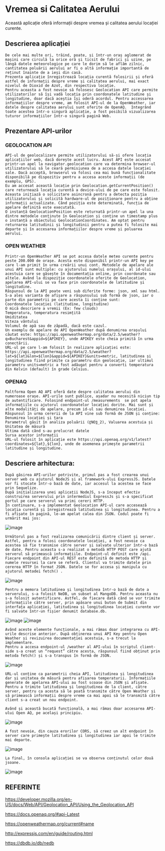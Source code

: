 # Vremea si Calitatea Aerului

Această aplicație oferă informații despre  vremea și calitatea aerului locației curente.

## Descrierea aplicației

	De cele mai multe ori, trăind, poate, și într-un oraș aglomerat de mașini care circulă la orice oră și ticsit de fabrici și uzine, pe lângă datele meteorologice pe care le dorim să le aflăm zilnic, cantitatea poluării aerului ar fi o altă informație importantă de reținut înainte de a ieși din casă.
	Prezenta aplicație înregistrează locația curentă folosirii și oferă astfel de informații despre vreme și calitatea aerului, mai exact nivelul de Dioxid de Azot, din respectiva locație. 
	Pentru aceasta a fost nevoie să folosesc Geolocation API care permite utilizatorilor să își vadă locația prin coordonatele latitudine și longitudine, doar dacă aceștia își oderă acordul. Pentru accessarea informațiilor despre vreme, am folosit API-ul de la OpenWeather, iar datele despre calitatea aerului sunt oferite de OpenAQ.  Integrând toate acestea într-o singură aplicație, a fost posibilă vizualizarea tuturor informațiilor într-o singură pagină Web.


## Prezentare API-urilor
### GEOLOCATION API
	API-ul de geolocalizare permite utilizatorului să-și ofere locația aplicațiilor web, dacă dorește acest lucru. Acest API este accesat printr-un apel la navigator.geolocation care va determina browser-ul utilizatorului să le ceară permisiunea de a accesa datele locației sale. Dacă acceptă, browserul va folosi cea mai bună funcționalitate disponibilă pe dispozitiv pentru a accesa aceste informații (de exemplu, GPS).
	Eu am accesat această locație prin Geolocation.getCurrentPosition() care returnează locația curentă a device-ului de pe care este folosit. Aceasta inițiază o solicitare asincronă pentru a detecta poziția utilizatorului și solicită hardware-ul de poziționare pentru a obține informații actualizate. Când poziția este determinată, funcția de apelare definită este executată.
	O instanță GeolocationPosition este returnată printr-un apel la una dintre metodele conținute în Geolocation și conține un timestamp plus o instanță a obiectului GeolocationCoordinates. Am optat pentru returnarea latitudinii și longitudinii pentru a putea fi folosite mai departe și în accesarea informațiilor despre vreme și poluarea aerului.
### OPEN WEATHER
	Printr-un OpenWeather API se pot accesa datele meteo curente pentru peste 200.000 de orașe. Acesta este disponibil printr-un API key pe care l-am primit în urma creării unui cont. Metodele de apelare ale unui API sunt multiple: cu ajutorului numelui orașului, al id-ului acestuia care se găsește în documentația online, prin coordonate sau altele. Având la dispoziție coordonatele oferite de Geolocation, apelarea API-ului se va face prin coordonatele de latitudine și longitudine.
	Răspunsul de la API poate veni sub diferite forme: json, xml sau html. S-a ales varianta de afișare a răspunsului sub formă de json, iar o parte din parametrii pe care acesta îi conține sunt:
	Coordonatele locației (latitudine, longitudine)
	O mică descriere a vremii (Ex: few clouds)
	Temperatura, temperatura resimțită
	Umiditatea
	Viteza vântului 
	Volumul de apă sau de zăpadă, dacă este cazul.
	Un exemplu de apelare de API OpenWeather după denumirea orașului căutat este: https://api.openweathermap.org/data/2.5/weather?q=Bucharest&appid=${APIKEY}, unde APIKEY este cheia primită în urma conectării. 
	URL-ul pe care l-am folosit în realizare aplicației este: https://api.openweathermap.org/data/2.5/weather?lat=${lat}&lon=${lon}&appid=${APIKEY}&units=metric, latitudinea și longitudinea fiind primite ca parametru din geolocație, iar ultimul parametru units=metric a fost adăugat pentru a converti temperatura din Kelvin (default) în grade Celsius.
	
### OPENAQ
	Paltforma Open AQ API oferă date despre calitatea aerului din numeroase orașe. API-urile sunt publice, așadar nu necesită niciun tip de autentificare. Folosind endpoint-ul /measurements  se pot apela informațiile cu ajutorul coordonatelor locației dorite. Mai sunt și alte modalități de apelare, precum id-ul sau denumirea locației. 
	Răspunsul în urma cererii de la API vine sub formă de JSON și conține:
	Denumirea locației și țara
	Parametrul găsit în analiza poluării (〖NO〗_2), Valuarea acestuia și Unitatea de măsură
	Ultima dată când s-au prelucrat datele
	Sursa acestor informații
	URL-ul folosit în aplicație este https://api.openaq.org/v1/latest?coordinates=${lat},${lon}, unde de asemenea primește parametrii latitudine și longitudine.
## Descriere arhitectura:
	După găsirea API-urilor potrivite, primul pas a fost crearea unui  server web cu ajutorul NodeJS și al framework-ului ExpressJS. Datele vor fi stocate într-o bază de date, iar accesul la acestea se face prin Sequelize.
	După inițializarea unei aplicații NodeJS, s-a început efectiv construirea serverului prin intermediul ExpressJs și s-a specificat portul pe care serverul va primi cereri HTTP.
	În continuare, s-a implementat Geolocation API-ul care accesează locația curentă și înregistrează latitudinea și longitudinea. Pentru a fi afișate în pagină, le-am apelat calea din JSON. Codul poate fi urmărit mai jos:
	
![image](https://user-images.githubusercontent.com/64913985/81583994-d3830280-93ba-11ea-8b42-57e6191108f8.png)
	
	Următorul pas a fost realizarea comunicării dintre client și server. Astfel, pentru a folosi coordonatele locației, a fost nevoie ca acestea să fie transmise către server și salvate ulterior într-o bază de date. Pentru aceasta s-a realizat o metodă HTTP POST care ajută serverul să primească informațiile. Endpoint-ul definit este /api. 
	Fiecare endpoint din API-ul REST este definită de metoda HTTP și numele resursei la care se referă. Clientul va trimite datele prin cererea HTTP în format JSON. Datele se for accesa și manipula cu ajutorul metodei fetch() .
![image](https://user-images.githubusercontent.com/64913985/81584294-3bd1e400-93bb-11ea-928f-8caf353ab791.png)
	
	Pentru a memora latitudinea și longitudinea într-o bază de date a serverului, s-a folosit NeDB, un subset al MangoDB. Pentru aceasta nu s-a folosit autentificare. Astfel, de fiecare dată când se vor trimite informațiile către server, prin apăsare unui buton de Submit din interfața aplicației, latitudinea și longitudinea locației curente vor fi salvate într-un fișier denumit database.db.
![image](https://user-images.githubusercontent.com/64913985/81584343-4db38700-93bb-11ea-9bab-beee86b0bba8.png)
![image](https://user-images.githubusercontent.com/64913985/81586848-d97ae280-93be-11ea-935e-4c1e48b124e4.png)
	
	Având aceste elemente funcționale, a mai rămas doar integrarea cu API-urile descrise anterior. După obținerea unui API Key pentru Open Weather și revizuirea documentației acestuia, s-a trecut la implementare.
	Pentru a accesa endpoint-ul /weather al API-ului în scriptul client-side s-a creat un “request” către acesta, răspunsul fiind obținut prin metoda fetch() și s-a transpus în formă de JSON.
![image](https://user-images.githubusercontent.com/64913985/81586928-f9aaa180-93be-11ea-98b7-a008bca0e7d1.png)
	
	URL-ul conține ca parametrii cheia API, latitudinea și longitudinea dar și unitatea de măsură pentru afișarea temperaturii. Informațiile generate de apelarea API-ului au fost scoase din JSON și afișate. 
	Pentru a trimite latitudinea și longitudinea de la client, către server, pentru ca acesta să le poată transmite către Open Weather și să primească informații despre vreme ca mai apoi să le transmită către client s-a creat un nou endpoint.
	
	Având și această bucată funcțională, a mai rămas doar accesarea API-ului Open AQ, pe același principiu.
![image](https://user-images.githubusercontent.com/64913985/81585099-52c50600-93bc-11ea-80d9-1482b65857be.png)
	
	A fost nevoie, din cauza erorilor CORS, să creez un alt endpoint în server care primește latitudinea și longitudinea iar apoi le trimite mai departe.
![image](https://user-images.githubusercontent.com/64913985/81585545-fdd5bf80-93bc-11ea-988f-bc41cad0989d.png)

	La final, în consola aplicației se va observa conținutul celor două jsoane.
![image](https://user-images.githubusercontent.com/64913985/81586076-b4d23b00-93bd-11ea-874d-a99228bcd40a.png)

## REFERINTE
https://developer.mozilla.org/en-US/docs/Web/API/Geolocation_API/Using_the_Geolocation_API

https://docs.openaq.org/#api-Latest

https://openweathermap.org/current#name

http://expressjs.com/en/guide/routing.html

https://dbdb.io/db/nedb
